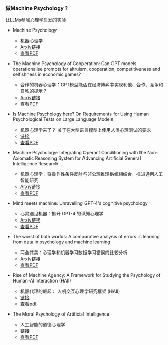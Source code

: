 ### 做Machine Psychology ?
让LLMs参加心理学启发的实验
* Machine Psychology
    * 机器心理学
    * <a href="https://arxiv.org/abs/2303.13988">Arxiv链接</a>
    * <a href="./machine_psychology/2303.13988v6.pdf">查看PDF</a>

* The Machine Psychology of Cooperation: Can GPT models operationalise prompts for altruism, cooperation, competitiveness and selfishness in economic games?
    * 合作的机器心理学：GPT模型能否在经济博弈中实现利他、合作、竞争和自私的提示？
    * <a href="https://arxiv.org/abs/2305.07970">Arxiv链接</a>
    * <a href="./machine_psychology/2305.07970v2.pdf">查看PDF</a>

* Is Machine Psychology here? On Requirements for Using Human Psychological Tests on Large Language Models
    * 机器心理学来了？ 关于在大型语言模型上使用人类心理测试的要求
    * <a href="https://www.semanticscholar.org/paper/Is-Machine-Psychology-here-On-Requirements-for-on-L%C3%B6hn-Kiehne/5dc4e621404fd4f0f1f31afe619e3b530138826e">链接</a>
    * <a href="./machine_psychology/2024.inlg-main.19.pdf">查看PDF</a>


* Machine Psychology: Integrating Operant Conditioning with the Non-Axiomatic Reasoning System for Advancing Artificial General Intelligence Research
    * 机器心理学：将操作性条件反射与非公理推理系统相结合，推进通用人工智能研究
    * <a href="https://arxiv.org/abs/2405.19498">Arxiv链接</a>
    * <a href="./machine_psychology/2405.19498v1.pdf">查看PDF</a>


* Mind meets machine: Unravelling GPT-4's cognitive psychology
    * 心灵遇见机器：揭开 GPT-4 的认知心理学
    * <a href="https://arxiv.org/abs/2303.11436">Arxiv链接</a>
    * <a href="./machine_psychology/2303.11436v2.pdf">查看PDF</a>

* The worst of both worlds: A comparative analysis of errors in learning from data in psychology and machine learning
    * 两全其美：心理学和机器学习数据学习错误的比较分析
    * <a href="https://arxiv.org/abs/2203.06498v8">Arxiv链接</a>
    * <a href="./machine_psychology/2203.06498v8.pdf">查看PDF</a> 
* Rise of Machine Agency: A Framework for Studying the Psychology of Human-AI Interaction (HAII)
    * 机器代理的崛起： 人机交互心理学研究框架 (HAII)
    * <a href="https://www.semanticscholar.org/paper/Rise-of-Machine-Agency%3A-A-Framework-for-Studying-of-Sundar/5936b8dcaa3f57c1202e2e75870d4eeb83eb2d21">链接</a>
    * <a href="./machine_psychology/zmz026.pdf">查看pdf</a>

* The Moral Psychology of Artificial Intelligence.
    * 人工智能的道德心理学
    * <a href="https://www.semanticscholar.org/paper/The-Moral-Psychology-of-Artificial-Intelligence.-Bonnefon-Rahwan/97217d457944ee4267d9e439646fa75e5d5cd156">链接</a>
    * <a href="./machine_psychology/moral_psychology_AI.pdf">查看PDF</a>
